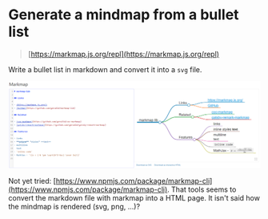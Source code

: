 # Generate a mindmap from a bullet list

> [https://markmap.js.org/repl](https://markmap.js.org/repl)

Write a bullet list in markdown and convert it into a `svg` file.

![Markmap](./images/markmap.png)

Not yet tried: [https://www.npmjs.com/package/markmap-cli](https://www.npmjs.com/package/markmap-cli). That tools seems to convert the markdown file with markmap into a HTML page. It isn't said how the mindmap is rendered (svg, png, ...)?
